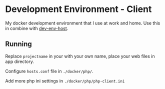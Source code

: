 # Development Environment - Client

My docker development environment that I use at work and home.
Use this in combine with [dev-env-host](https://github.com/apapala/dev-env-host).

## Running
Replace `projectname` in your with your own name, place your web files in app directory. 

Configure `hosts.conf` file in `./docker/php/`.

Add more php ini settings in `./docker/php/php-client.ini`
